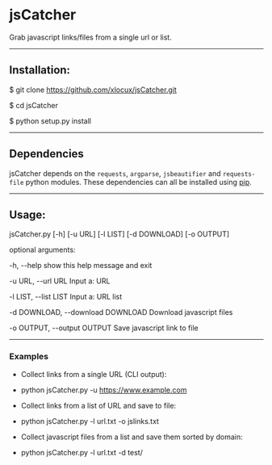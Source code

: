 # jsCatcher
Grab javascript links/files from a single url or list.

-----------------------------------------------------------------------

## Installation:

$ git clone https://github.com/xlocux/jsCatcher.git

$ cd jsCatcher

$ python setup.py install

------------------------------------------------------------------------

## Dependencies

jsCatcher depends on the `requests`, `argparse`, `jsbeautifier` and `requests-file` python modules. These dependencies can all be installed using [pip](https://pypi.python.org/pypi/pip).

-------------------------------------------------------------------------

## Usage:

jsCatcher.py [-h] [-u URL] [-l LIST] [-d DOWNLOAD] [-o OUTPUT]

optional arguments:

  -h, --help            show this help message and exit
  
  -u URL, --url URL     Input a: URL
  
  -l LIST, --list LIST  Input a: URL list
  
  -d DOWNLOAD, --download DOWNLOAD  Download javascript files
  
  -o OUTPUT, --output OUTPUT  Save javascript link to file
  
  ------------------------------------------------------------------------
  
  ### Examples

* Collect links from a single URL (CLI output):

 - python jsCatcher.py -u https://www.example.com

* Collect links from a list of URL and save to file:

 - python jsCatcher.py -l url.txt -o jslinks.txt

* Collect javascript files from a list and save them sorted by domain:

 - python jsCatcher.py -l url.txt -d test/


